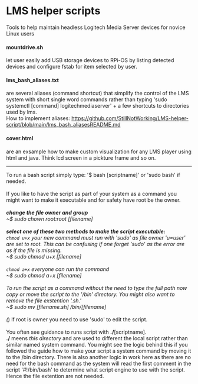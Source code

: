 # LMS helper scripts
Tools to help maintain headless Logitech Media Server devices for novice Linux users 

#### mountdrive.sh
let user easily add USB storage devices to RPi-OS by listing detected devices and configure fstab for item selected by user.

#### lms_bash_aliases.txt
are several aliases (command shortcut) that simplify the control of the LMS system with short single word commands rather than typing 'sudo systemctl [command] logitechmediaserver' + a few shortcuts to directories used by lms.<br />
How to implement aliases: https://github.com/StillNotWorking/LMS-helper-script/blob/main/lms_bash_aliasesREADME.md

#### cover.html
are an exsample how to make custom visualization for any LMS player using html and java. Think lcd screen in a pickture frame and so on.

---------------------------------------------------------------

To run a bash script simply type: '$ bash [scriptname]' or 'sudo bash' if needed.<br />
<br />
If you like to have the script as part of your system as a command you might want to make it executable and for safety have root be the owner.*<br />
<br />
<b>change the file owner and group</b><br />
~$ sudo chown root:root [filename]<br />
<br />
<b>select one of these two methods to make the script executable:</b><br />
`chmod u+x`  your new command must run with 'sudo' as file owner 'u=user' are set to root. This can be confusing if one forget 'sudo' as the error are as if the file is missing.<br />
~$ sudo chmod u+x [filename]<br />
<br /> 
`chmod a+x`  everyone can run the command<br />
~$ sudo chmod a+x [filename]<br />
<br />
To run the script as a command without the need to type the full path now copy or move the script to the '/bin' directory. You might also want to remove the file exstention '.sh.'<br />
~$ sudo mv [filename.sh] /bin/[filename]<br />
<br />
(*) if root is owner you need to use 'sudo' to edit the script.<br />
<br />
You often see guidance to runs script with <b>./</b>[scriptname].<br />
<b>./</b> meens <i>this directory</i> and are used to different the local script rather than similar named system command. You might see the logic behind this if you followed the guide how to make your script a system command by moving it to the /bin directory.
There is also another logic in work here as there are no need for the bash command as the system will read the first comment in the script '#!/bin/bash' to determine what script engine to use with the script. Hence the file extention are not needed.